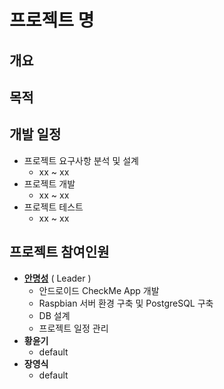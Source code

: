 # 프로젝트 명

## 개요

## 목적

## 개발 일정
- 프로젝트 요구사항 분석 및 설계
  - xx ~ xx
- 프로젝트 개발
  - xx ~ xx
- 프로젝트 테스트
  - xx ~ xx
 
## 프로젝트 참여인원
- **<a href="https://github.com/MSan94">안명성</a>** ( Leader )
  - 안드로이드 CheckMe App 개발
  - Raspbian 서버 환경 구축 및 PostgreSQL 구축
  - DB 설계
  - 프로젝트 일정 관리
- **황윤기** 
  - default
- **장영식**
  - default
